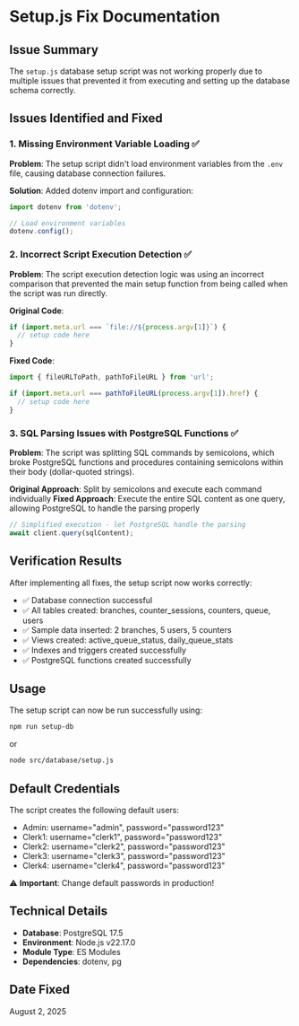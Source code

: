 # Setup.js Fix Documentation

## Issue Summary
The `setup.js` database setup script was not working properly due to multiple issues that prevented it from executing and setting up the database schema correctly.

## Issues Identified and Fixed

### 1. Missing Environment Variable Loading ✅
**Problem**: The setup script didn't load environment variables from the `.env` file, causing database connection failures.

**Solution**: Added dotenv import and configuration:
```javascript
import dotenv from 'dotenv';

// Load environment variables
dotenv.config();
```

### 2. Incorrect Script Execution Detection ✅
**Problem**: The script execution detection logic was using an incorrect comparison that prevented the main setup function from being called when the script was run directly.

**Original Code**:
```javascript
if (import.meta.url === `file://${process.argv[1]}`) {
  // setup code here
}
```

**Fixed Code**:
```javascript
import { fileURLToPath, pathToFileURL } from 'url';

if (import.meta.url === pathToFileURL(process.argv[1]).href) {
  // setup code here
}
```

### 3. SQL Parsing Issues with PostgreSQL Functions ✅
**Problem**: The script was splitting SQL commands by semicolons, which broke PostgreSQL functions and procedures containing semicolons within their body (dollar-quoted strings).

**Original Approach**: Split by semicolons and execute each command individually
**Fixed Approach**: Execute the entire SQL content as one query, allowing PostgreSQL to handle the parsing properly

```javascript
// Simplified execution - let PostgreSQL handle the parsing
await client.query(sqlContent);
```

## Verification Results
After implementing all fixes, the setup script now works correctly:

- ✅ Database connection successful
- ✅ All tables created: branches, counter_sessions, counters, queue, users
- ✅ Sample data inserted: 2 branches, 5 users, 5 counters
- ✅ Views created: active_queue_status, daily_queue_stats
- ✅ Indexes and triggers created successfully
- ✅ PostgreSQL functions created successfully

## Usage
The setup script can now be run successfully using:
```bash
npm run setup-db
```
or
```bash
node src/database/setup.js
```

## Default Credentials
The script creates the following default users:
- Admin: username="admin", password="password123"
- Clerk1: username="clerk1", password="password123"
- Clerk2: username="clerk2", password="password123"
- Clerk3: username="clerk3", password="password123"
- Clerk4: username="clerk4", password="password123"

⚠️ **Important**: Change default passwords in production!

## Technical Details
- **Database**: PostgreSQL 17.5
- **Environment**: Node.js v22.17.0
- **Module Type**: ES Modules
- **Dependencies**: dotenv, pg

## Date Fixed
August 2, 2025